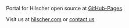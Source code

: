 Portal for Hilscher open source at [GitHub-Pages](http://Hilscher.github.io).

Visit us at [hilscher.com](http://www.hilscher.com/?cats=) or [contact us](mailto:info@hilscher.com)
